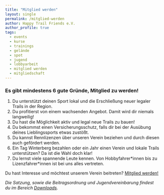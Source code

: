 ```yaml
---
title: "Mitglied werden"
layout: single
permalink: /mitglied-werden
author: Happy Trail Friends e.V.
author_profile: true
tags:
  - events
  - kurse
  - trainings
  - gelände
  - spot
  - jugend
  - lobbyarbeit
  - mitglied werden
  - mitgliedschaft
---
```


### Es gibt mindestens 6 gute Gründe, Mitglied zu werden!

1. Du unterstützt deinen Sport lokal und die Erschließung neuer legaler Trails in der Region.
2. Du profitierst von einem wachsenden Angebot. Damit wird dir niemals langweilig!
3. Du hast die Möglichkeit aktiv und legal neue Trails zu bauen!
4. Du bekommst einen Versicherungsschutz, falls dir bei der Ausübung deines Lieblingssports etwas zustößt.
5. Du kannst Rennlizenzen über unseren Verein beziehen und durch diesen auch gefördert werden.
6. Ein Tag Winterberg bezahlen oder ein Jahr einen Verein und lokale Trails unterstützen? Da ist die Wahl doch klar!
7. Du lernst viele spannende Leute kennen. Von Hobbyfahrer\*innen bis zu Lizenzfahrer\*innen ist bei uns alles vertreten.

Du hast Interesse und möchtest unserem Verein beitreten?
<a href="https://mitgliedsantrag.htfev.de" class="btn btn--primary">Mitglied werden!</a>

*Die Satzung, sowie die Beitragsordnung und Jugendvereinbarung findest du im Bereich [Downloads](/downloads).*